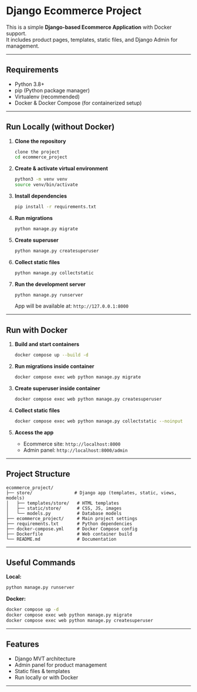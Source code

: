 #  Django Ecommerce Project

This is a simple **Django-based Ecommerce Application** with Docker support.  
It includes product pages, templates, static files, and Django Admin for management.

---

## Requirements

- Python 3.8+  
- pip (Python package manager)  
- Virtualenv (recommended)  
- Docker & Docker Compose (for containerized setup)  

---

##  Run Locally (without Docker)

1. **Clone the repository**
   ```bash
   clone the project
   cd ecommerce_project
   ```

2. **Create & activate virtual environment**
   ```bash
   python3 -m venv venv
   source venv/bin/activate
   ```

3. **Install dependencies**
   ```bash
   pip install -r requirements.txt
   ```

4. **Run migrations**
   ```bash
   python manage.py migrate
   ```

5. **Create superuser**
   ```bash
   python manage.py createsuperuser
   ```

6. **Collect static files**
   ```bash
   python manage.py collectstatic
   ```

7. **Run the development server**
   ```bash
   python manage.py runserver
   ```

   App will be available at:  `http://127.0.0.1:8000`

---

##  Run with Docker

1. **Build and start containers**
   ```bash
   docker compose up --build -d
   ```

2. **Run migrations inside container**
   ```bash
   docker compose exec web python manage.py migrate
   ```

3. **Create superuser inside container**
   ```bash
   docker compose exec web python manage.py createsuperuser
   ```

4. **Collect static files**
   ```bash
   docker compose exec web python manage.py collectstatic --noinput
   ```

5. **Access the app**
   - Ecommerce site: `http://localhost:8000`
   - Admin panel:  `http://localhost:8000/admin`

---

##  Project Structure

```
ecommerce_project/
├── store/                # Django app (templates, static, views, models)
│   ├── templates/store/   # HTML templates
│   ├── static/store/      # CSS, JS, images
│   └── models.py          # Database models
├── ecommerce_project/     # Main project settings
├── requirements.txt       # Python dependencies
├── docker-compose.yml     # Docker Compose config
├── Dockerfile             # Web container build
└── README.md              # Documentation
```

---

## Useful Commands

**Local:**
```bash
python manage.py runserver
```

**Docker:**
```bash
docker compose up -d
docker compose exec web python manage.py migrate
docker compose exec web python manage.py createsuperuser
```

---

##  Features

- Django MVT architecture  
- Admin panel for product management  
- Static files & templates  
- Run locally or with Docker  

---

